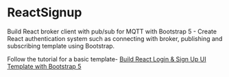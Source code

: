 # ReactSignup

Build React broker client with pub/sub for MQTT with Bootstrap 5 - Create React authentication system such as connecting with broker, publishing and subscribing template using Bootstrap.

Follow the tutorial for a basic template- [Build React Login & Sign Up UI Template with Bootstrap 5](https://www.positronx.io/build-react-login-sign-up-ui-template-with-bootstrap-4/)
